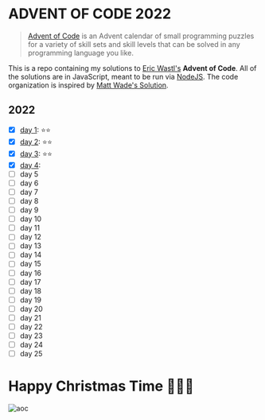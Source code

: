 # ADVENT OF CODE 2022

> [Advent of Code](https://adventofcode.com) is an Advent calendar of small programming 
> puzzles for a variety of skill sets and skill levels that 
> can be solved in any programming language you like.

This is a repo containing my solutions to [Eric Wastl's](http://was.tl/) **Advent of Code**. All of the solutions are in JavaScript, meant to be run via [NodeJS](https://nodejs.org/). The code organization is inspired by [Matt Wade's Solution](https://github.com/romellem/advent-of-code).

## 2022
- [x] [day 1](2022/01): ⭐️⭐️
- [x] [day 2](2022/02): ⭐️⭐️
- [x] [day 3](2022/03): ⭐️⭐️
- [x] [day 4](2022/04): 
- [ ] day 5
- [ ] day 6
- [ ] day 7
- [ ] day 8
- [ ] day 9
- [ ] day 10
- [ ] day 11
- [ ] day 12
- [ ] day 13
- [ ] day 14
- [ ] day 15
- [ ] day 16
- [ ] day 17
- [ ] day 18
- [ ] day 19
- [ ] day 20
- [ ] day 21
- [ ] day 22
- [ ] day 23
- [ ] day 24
- [ ] day 25

# Happy Christmas Time 🎄🎅🎁

![aoc](https://user-images.githubusercontent.com/44790691/205436051-c0ac3f3a-4b44-446c-a7fc-f523c7447f05.gif)

